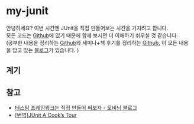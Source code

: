 # my-junit

안녕하세요? 이번 시간엔 JUnit을 직접 만들어보는 시간을 가지려고 합니다.  
모든 코드는 [Github](https://github.com/jojoldu/blog-code/tree/master/my-junit)에 있기 때문에 함께 보시면 더 이해하기 쉬우실 것 같습니다.  
(공부한 내용을 정리하는 [Github](https://github.com/jojoldu/blog-code)와 세미나+책 후기를 정리하는 [Github](https://github.com/jojoldu/review), 이 모든 내용을 담고 있는 [블로그](http://jojoldu.tistory.com/)가 있습니다. )<br/>
 

## 계기


## 참고

* [테스팅 프레임워크는 직접 만들어 써보자 - 토비님 블로그](http://toby.epril.com/?p=424)
* [[번역]JUnit A Cook’s Tour](https://bluepoet.me/2016/12/03/%EB%B2%88%EC%97%ADjunit-a-cooks-tour/)
